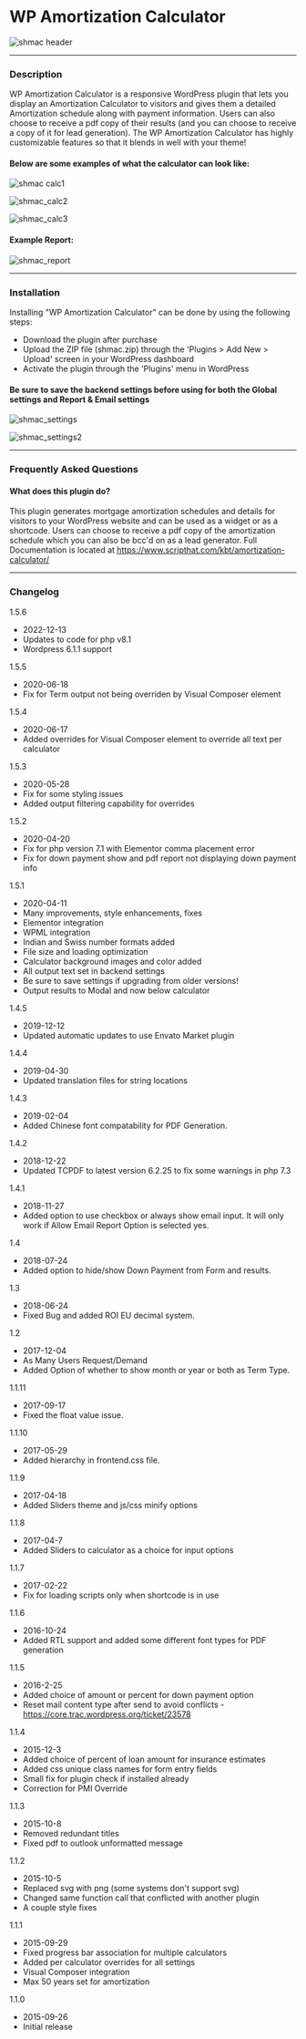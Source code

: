 # WP Amortization Calculator

![shmac header](assets/images/590x300.jpg)

---

### Description

WP Amortization Calculator is a responsive WordPress plugin that lets you display an Amortization 
Calculator to visitors and gives them a detailed Amortization schedule along
with payment information.  Users can also choose to receive a pdf copy of
their results (and you can choose to receive a copy of it for lead generation).  The WP Amortization 
Calculator has highly customizable features so that it blends in well with
your theme!

#### Below are some examples of what the calculator can look like:
![shmac calc1](assets/images/screenshot-demo.scripthat.com-2020.04.15-21_27_37.png)

![shmac_calc2](assets/images/screenshot-centos8vm.home-2020.04.15-22_37_53.png)

![shmac_calc3](assets/images/screenshot-centos8vm.home-2020.04.15-22_36_26.png)

#### Example Report:
![shmac_report](assets/images/screenshot-preview.codecanyon.net-2020.04.15-21_29_02.png)

---

### Installation

Installing "WP Amortization Calculator" can be done by using the following steps:
-  Download the plugin after purchase
-  Upload the ZIP file (shmac.zip) through the 'Plugins > Add New > Upload' screen in your WordPress dashboard
-  Activate the plugin through the 'Plugins' menu in WordPress

#### Be sure to save the backend settings before using for both the Global settings and Report & Email settings

![shmac_settings](assets/images/screenshot-centos8vm.home-2020.04.15-21_30_05.png)

![shmac_settings2](assets/images/screenshot-centos8vm.home-2020.04.15-21_30_51.png)

---

### Frequently Asked Questions

#### What does this plugin do?
This plugin generates mortgage amortization schedules and details for visitors
to your WordPress website and can be used as a widget or as a shortcode.
Users can choose to receive a pdf copy of the amortization schedule which you 
can also be bcc'd on as a lead generator. 
Full Documentation is located at https://www.scripthat.com/kbt/amortization-calculator/

---

### Changelog

1.5.6
- 2022-12-13
- Updates to code for php v8.1
- Wordpress 6.1.1 support

1.5.5 
- 2020-06-18
- Fix for Term output not being overriden by Visual Composer element

1.5.4
- 2020-06-17
- Added overrides for Visual Composer element to override all text per calculator

1.5.3 
- 2020-05-28
- Fix for some styling issues
- Added output filtering capability for overrides

1.5.2 
- 2020-04-20
- Fix for php version 7.1 with Elementor comma placement error
- Fix for down payment show and pdf report not displaying down payment info

1.5.1
- 2020-04-11
- Many improvements, style enhancements, fixes
- Elementor integration
- WPML integration
- Indian and Swiss number formats added
- File size and loading optimization
- Calculator background images and color added
- All output text set in backend settings 
- Be sure to save settings if upgrading from older versions!
- Output results to Modal and now below calculator

1.4.5 
- 2019-12-12
- Updated automatic updates to use Envato Market plugin

1.4.4
- 2019-04-30
- Updated translation files for string locations

1.4.3 
- 2019-02-04
- Added Chinese font compatability for PDF Generation.

1.4.2 
- 2018-12-22
- Updated TCPDF to latest version 6.2.25 to fix some warnings in php 7.3

1.4.1
- 2018-11-27
- Added option to use checkbox or always show email input. It will only work if Allow Email Report Option is selected yes.

1.4
- 2018-07-24
- Added option to hide/show Down Payment from Form and results.

1.3
- 2018-06-24
- Fixed Bug and added ROI EU decimal system.

1.2
- 2017-12-04
- As Many Users Request/Demand
- Added Option of whether to show month or year or both as Term Type.

1.1.11
- 2017-09-17
- Fixed the float value issue.

1.1.10
- 2017-05-29
- Added hierarchy in frontend.css file.

1.1.9
- 2017-04-18
- Added Sliders theme and  js/css minify options

1.1.8
- 2017-04-7
- Added Sliders to calculator as a choice for input options

1.1.7
- 2017-02-22
- Fix for loading scripts only when shortcode is in use

1.1.6 
- 2016-10-24
- Added RTL support and added some different font types for PDF generation

1.1.5 
- 2016-2-25
- Added choice of amount or percent for down payment option
- Reset mail content type after send to avoid conflicts - https://core.trac.wordpress.org/ticket/23578

1.1.4
- 2015-12-3
- Added choice of percent of loan amount for insurance estimates
- Added css unique class names for form entry fields
- Small fix for plugin check if installed already
- Correction for PMI Override

1.1.3
- 2015-10-8
- Removed redundant titles
- Fixed pdf to outlook unformatted message

1.1.2 
- 2015-10-5
- Replaced svg with png (some systems don't support svg)
- Changed same function call that conflicted with another plugin
- A couple style fixes

1.1.1
- 2015-09-29
- Fixed progress bar association for multiple calculators
- Added per calculator overrides for all settings
- Visual Composer integration
- Max 50 years set for amortization

1.1.0 
- 2015-09-26
- Initial release

